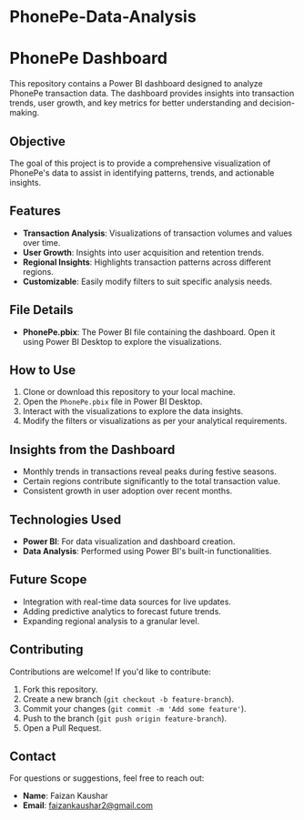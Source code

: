 # PhonePe-Data-Analysis

# PhonePe Dashboard

This repository contains a Power BI dashboard designed to analyze PhonePe transaction data. The dashboard provides insights into transaction trends, user growth, and key metrics for better understanding and decision-making.

## Objective
The goal of this project is to provide a comprehensive visualization of PhonePe's data to assist in identifying patterns, trends, and actionable insights.

## Features
- **Transaction Analysis**: Visualizations of transaction volumes and values over time.
- **User Growth**: Insights into user acquisition and retention trends.
- **Regional Insights**: Highlights transaction patterns across different regions.
- **Customizable**: Easily modify filters to suit specific analysis needs.

## **File Details**
- **PhonePe.pbix**: The Power BI file containing the dashboard. Open it using Power BI Desktop to explore the visualizations.

## **How to Use**
1. Clone or download this repository to your local machine.
2. Open the `PhonePe.pbix` file in Power BI Desktop.
3. Interact with the visualizations to explore the data insights.
4. Modify the filters or visualizations as per your analytical requirements.

## **Insights from the Dashboard**
- Monthly trends in transactions reveal peaks during festive seasons.
- Certain regions contribute significantly to the total transaction value.
- Consistent growth in user adoption over recent months.

## **Technologies Used**
- **Power BI**: For data visualization and dashboard creation.
- **Data Analysis**: Performed using Power BI's built-in functionalities.

## **Future Scope**
- Integration with real-time data sources for live updates.
- Adding predictive analytics to forecast future trends.
- Expanding regional analysis to a granular level.

## **Contributing**
Contributions are welcome! If you'd like to contribute:
1. Fork this repository.
2. Create a new branch (`git checkout -b feature-branch`).
3. Commit your changes (`git commit -m 'Add some feature'`).
4. Push to the branch (`git push origin feature-branch`).
5. Open a Pull Request.
   
## **Contact**
For questions or suggestions, feel free to reach out:
- **Name**: Faizan Kaushar
- **Email**: faizankaushar2@gmail.com
